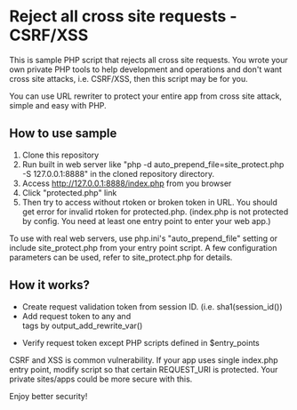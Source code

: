 # Reject all cross site requests - CSRF/XSS

This is sample PHP script that rejects all cross site requests. You wrote your own private PHP tools to help development and operations and don't want cross site attacks, i.e. CSRF/XSS, then this script may be for you.

You can use URL rewriter to protect your entire app from cross site attack, simple and easy with PHP.

## How to use sample

 1. Clone this repository
 1. Run built in web server like "php -d auto_prepend_file=site_protect.php -S 127.0.0.1:8888" in the cloned repository directory.
 1. Access http://127.0.0.1:8888/index.php from you browser
 1. Click "protected.php" link
 1. Then try to access without rtoken or broken token in URL. You should get error for invalid rtoken for protected.php. (index.php is not protected by config. You need at least one entry point to enter your web app.)

To use with real web servers, use php.ini's "auto_prepend_file" setting or include site_protect.php from your entry point script. A few configuration parameters can be used, refer to site_protect.php for details.

## How it works?

 - Create request validation token from session ID. (i.e. sha1(session_id())
 - Add request token to any <a> and <form> tags by output_add_rewrite_var()
 - Verify request token except PHP scripts defined in $entry_points

CSRF and XSS is common vulnerability. If your app uses single index.php entry point, modify script so that certain REQUEST_URI is protected. Your private sites/apps could be more secure with this.

Enjoy better security!
